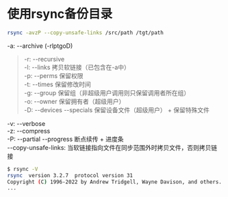 # 使用rsync备份目录
``` bash
rsync -avzP --copy-unsafe-links /src/path /tgt/path
```
-a: --archive (-rlptgoD) 
>-r: --recursive \
>-l: --links 拷贝软链接（已包含在-a中）\
>-p: --perms 保留权限 \
>-t: --times 保留修改时间 \
>-g: --group 保留组（非超级用户调用则只保留调用者所在组） \
>-o: --owner 保留拥有者（超级用户） \
>-D: --devices --specials 保留设备文件（超级用户） + 保留特殊文件

-v: --verbose \
-z: --compress \
-P: --partial --progress 断点续传 + 进度条 \
--copy-unsafe-links: 当软链接指向文件在同步范围外时拷贝文件，否则拷贝链接

``` bash
$ rsync -V
rsync  version 3.2.7  protocol version 31
Copyright (C) 1996-2022 by Andrew Tridgell, Wayne Davison, and others.
...
```
